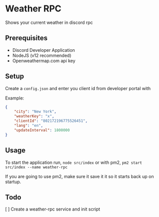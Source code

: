 # Weather RPC
Shows your current weather in discord rpc

## Prerequisites
* Discord Developer Application
* NodeJS (v12 recommended)
* Openweathermap.com api key

## Setup
Create a `config.json` and enter you client id from developer portal with

Example:
```json
{
    "city": "New York",
    "weatherKey": "x",
    "clientId": "802172196775526451",
    "lang": "en",
    "updateInterval": 1800000
}
```

## Usage
To start the application run, `node src/index` or with pm2, `pm2 start src/index --name weather-rpc`

If you are going to use pm2, make sure it save it it so it starts back up on startup.

## Todo
[ ] Create a weather-rpc service and init script